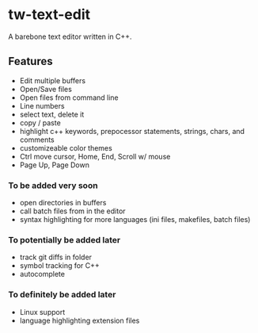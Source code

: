 # tw-text-edit
A barebone text editor written in C++.

## Features
- Edit multiple buffers
- Open/Save files
- Open files from command line
- Line numbers
- select text, delete it
- copy / paste
- highlight c++ keywords, prepocessor statements, strings, chars, and comments
- customizeable color themes
- Ctrl move cursor, Home, End, Scroll w/ mouse
- Page Up, Page Down

### To be added very soon
- open directories in buffers
- call batch files from in the editor
- syntax highlighting for more languages (ini files, makefiles, batch files)

### To potentially be added later
- track git diffs in folder
- symbol tracking for C++
- autocomplete

### To definitely be added later
- Linux support
- language highlighting extension files
